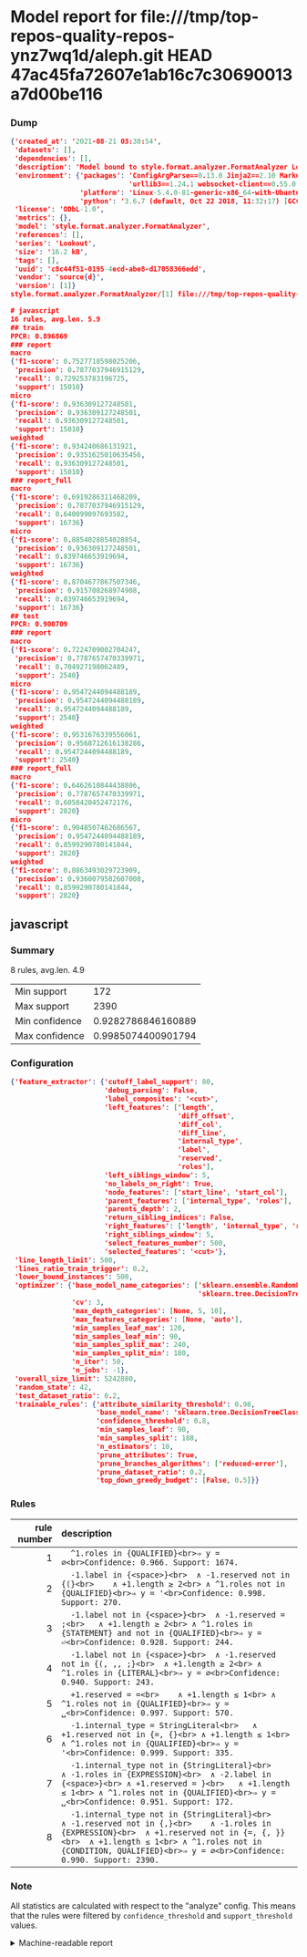 # Model report for file:///tmp/top-repos-quality-repos-ynz7wq1d/aleph.git HEAD 47ac45fa72607e1ab16c7c30690013a7d00be116

### Dump

```json
{'created_at': '2021-08-21 03:30:54',
 'datasets': [],
 'dependencies': [],
 'description': 'Model bound to style.format.analyzer.FormatAnalyzer Lookout analyzer.',
 'environment': {'packages': 'ConfigArgParse==0.13.0 Jinja2==2.10 MarkupSafe==1.1.1 PyStemmer==1.3.0 PyYAML==5.1 Pympler==0.5 SQLAlchemy==1.2.10 SQLAlchemy-Utils==0.33.3 asdf==2.3.2 bblfsh==2.12.7 boto==2.49.0 boto3==1.9.130 botocore==1.12.130 cachetools==2.0.1 certifi==2019.3.9 chardet==3.0.4 clint==0.5.1 docker==3.7.0 docker-pycreds==0.4.0 dulwich==0.19.11 grpcio==1.19.0 grpcio-tools==1.19.0 humanfriendly==4.16.1 humanize==0.5.1 idna==2.8 jmespath==0.9.4 jsonschema==2.6.0 lookout-sdk==0.4.1 lookout-sdk-ml==0.19.0 lookout-style==0.2.0 lz4==2.1.6 modelforge==0.12.1 numpy==1.16.2 packaging==19.0 pandas==0.22.0 pip==19.0.3 protobuf==3.7.0 psycopg2-binary==2.7.5 pygtrie==2.3 pyparsing==2.3.1 python-dateutil==2.8.0 python-igraph==0.7.1.post6 pytz==2019.1 requests==2.21.0 requirements-parser==0.2.0 scikit-learn==0.20.1 scikit-optimize==0.5.2 scipy==1.2.1 semantic-version==2.6.0 setuptools==40.8.0 six==1.12.0 smart-open==1.8.1 sourced-ml==0.8.2 spdx==2.5.0 stringcase==1.2.0 tabulate==0.8.2 tqdm==4.31.1 '
                             'urllib3==1.24.1 websocket-client==0.55.0 xxhash==1.3.0',
                 'platform': 'Linux-5.4.0-81-generic-x86_64-with-Ubuntu-18.04-bionic',
                 'python': '3.6.7 (default, Oct 22 2018, 11:32:17) [GCC 8.2.0]'},
 'license': 'ODbL-1.0',
 'metrics': {},
 'model': 'style.format.analyzer.FormatAnalyzer',
 'references': [],
 'series': 'Lookout',
 'size': '16.2 kB',
 'tags': [],
 'uuid': 'c8c44f51-0195-4ecd-abe8-d17058366edd',
 'vendor': 'source{d}',
 'version': [1]}
style.format.analyzer.FormatAnalyzer/[1] file:///tmp/top-repos-quality-repos-ynz7wq1d/aleph.git 47ac45fa72607e1ab16c7c30690013a7d00be116

# javascript
16 rules, avg.len. 5.9
## train
PPCR: 0.896869
### report
macro
{'f1-score': 0.7527718598025206,
 'precision': 0.7877037946915129,
 'recall': 0.729253783196725,
 'support': 15010}
micro
{'f1-score': 0.936309127248501,
 'precision': 0.936309127248501,
 'recall': 0.936309127248501,
 'support': 15010}
weighted
{'f1-score': 0.934240686131921,
 'precision': 0.9351625010635456,
 'recall': 0.936309127248501,
 'support': 15010}
### report_full
macro
{'f1-score': 0.6919286311468209,
 'precision': 0.7877037946915129,
 'recall': 0.640099097693582,
 'support': 16736}
micro
{'f1-score': 0.8854028854028854,
 'precision': 0.936309127248501,
 'recall': 0.839746653919694,
 'support': 16736}
weighted
{'f1-score': 0.8704677867507346,
 'precision': 0.915708268974908,
 'recall': 0.839746653919694,
 'support': 16736}
## test
PPCR: 0.900709
### report
macro
{'f1-score': 0.7224709002704247,
 'precision': 0.7787657470339971,
 'recall': 0.704927198062489,
 'support': 2540}
micro
{'f1-score': 0.9547244094488189,
 'precision': 0.9547244094488189,
 'recall': 0.9547244094488189,
 'support': 2540}
weighted
{'f1-score': 0.9531676339556061,
 'precision': 0.9568712616138286,
 'recall': 0.9547244094488189,
 'support': 2540}
### report_full
macro
{'f1-score': 0.6462610844438806,
 'precision': 0.7787657470339971,
 'recall': 0.6058420452472176,
 'support': 2820}
micro
{'f1-score': 0.9048507462686567,
 'precision': 0.9547244094488189,
 'recall': 0.8599290780141844,
 'support': 2820}
weighted
{'f1-score': 0.8863493029723909,
 'precision': 0.9360079582607008,
 'recall': 0.8599290780141844,
 'support': 2820}
```

## javascript
### Summary
8 rules, avg.len. 4.9

| | |
|-|-|
|Min support|172|
|Max support|2390|
|Min confidence|0.9282786846160889|
|Max confidence|0.9985074400901794|

### Configuration

```json
{'feature_extractor': {'cutoff_label_support': 80,
                       'debug_parsing': False,
                       'label_composites': '<cut>',
                       'left_features': ['length',
                                         'diff_offset',
                                         'diff_col',
                                         'diff_line',
                                         'internal_type',
                                         'label',
                                         'reserved',
                                         'roles'],
                       'left_siblings_window': 5,
                       'no_labels_on_right': True,
                       'node_features': ['start_line', 'start_col'],
                       'parent_features': ['internal_type', 'roles'],
                       'parents_depth': 2,
                       'return_sibling_indices': False,
                       'right_features': ['length', 'internal_type', 'reserved', 'roles'],
                       'right_siblings_window': 5,
                       'select_features_number': 500,
                       'selected_features': '<cut>'},
 'line_length_limit': 500,
 'lines_ratio_train_trigger': 0.2,
 'lower_bound_instances': 500,
 'optimizer': {'base_model_name_categories': ['sklearn.ensemble.RandomForestClassifier',
                                              'sklearn.tree.DecisionTreeClassifier'],
               'cv': 3,
               'max_depth_categories': [None, 5, 10],
               'max_features_categories': [None, 'auto'],
               'min_samples_leaf_max': 120,
               'min_samples_leaf_min': 90,
               'min_samples_split_max': 240,
               'min_samples_split_min': 180,
               'n_iter': 50,
               'n_jobs': -1},
 'overall_size_limit': 5242880,
 'random_state': 42,
 'test_dataset_ratio': 0.2,
 'trainable_rules': {'attribute_similarity_threshold': 0.98,
                     'base_model_name': 'sklearn.tree.DecisionTreeClassifier',
                     'confidence_threshold': 0.8,
                     'min_samples_leaf': 90,
                     'min_samples_split': 188,
                     'n_estimators': 10,
                     'prune_attributes': True,
                     'prune_branches_algorithms': ['reduced-error'],
                     'prune_dataset_ratio': 0.2,
                     'top_down_greedy_budget': [False, 0.5]}}
```

### Rules

| rule number | description |
|----:|:-----|
| 1 | `  ^1.roles in {QUALIFIED}<br>⇒ y = ∅<br>Confidence: 0.966. Support: 1674.` |
| 2 | `  -1.label in {<space>}<br>	∧ -1.reserved not in {(}<br>	∧ +1.length ≥ 2<br>	∧ ^1.roles not in {QUALIFIED}<br>⇒ y = '<br>Confidence: 0.998. Support: 270.` |
| 3 | `  -1.label not in {<space>}<br>	∧ -1.reserved = ;<br>	∧ +1.length ≥ 2<br>	∧ ^1.roles in {STATEMENT} and not in {QUALIFIED}<br>⇒ y = ⏎<br>Confidence: 0.928. Support: 244.` |
| 4 | `  -1.label not in {<space>}<br>	∧ -1.reserved not in {(, ,, ;}<br>	∧ +1.length ≥ 2<br>	∧ ^1.roles in {LITERAL}<br>⇒ y = ∅<br>Confidence: 0.940. Support: 243.` |
| 5 | `  +1.reserved = =<br>	∧ +1.length ≤ 1<br>	∧ ^1.roles not in {QUALIFIED}<br>⇒ y = ␣<br>Confidence: 0.997. Support: 570.` |
| 6 | `  -1.internal_type = StringLiteral<br>	∧ +1.reserved not in {=, {}<br>	∧ +1.length ≤ 1<br>	∧ ^1.roles not in {QUALIFIED}<br>⇒ y = '<br>Confidence: 0.999. Support: 335.` |
| 7 | `  -1.internal_type not in {StringLiteral}<br>	∧ -1.roles in {EXPRESSION}<br>	∧ -2.label in {<space>}<br>	∧ +1.reserved = }<br>	∧ +1.length ≤ 1<br>	∧ ^1.roles not in {QUALIFIED}<br>⇒ y = ␣<br>Confidence: 0.951. Support: 172.` |
| 8 | `  -1.internal_type not in {StringLiteral}<br>	∧ -1.reserved not in {,}<br>	∧ -1.roles in {EXPRESSION}<br>	∧ +1.reserved not in {=, {, }}<br>	∧ +1.length ≤ 1<br>	∧ ^1.roles not in {CONDITION, QUALIFIED}<br>⇒ y = ∅<br>Confidence: 0.990. Support: 2390.` |

### Note
All statistics are calculated with respect to the "analyze" config. This means that the rules were filtered by
`confidence_threshold` and `support_threshold` values.

<details>
    <summary>Machine-readable report</summary>
```json
{"javascript": {"avg_rule_len": 4.875, "max_conf": 0.9985074400901794, "max_support": 2390, "min_conf": 0.9282786846160889, "min_support": 172, "num_rules": 8}}
```
</details>
